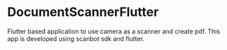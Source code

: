 # DocumentScannerFlutter

 Flutter based application to use camera as a scanner and create pdf. 
 This app is developed using scanbot sdk and flutter. 

